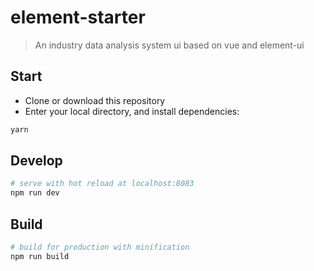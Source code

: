 # element-starter

> An industry data analysis system ui based on vue and element-ui


## Start

 - Clone or download this repository
 - Enter your local directory, and install dependencies:

``` bash
yarn
```

## Develop

``` bash
# serve with hot reload at localhost:8083
npm run dev
```

## Build

``` bash
# build for production with minification
npm run build
```
